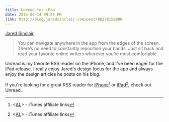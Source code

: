 ```yaml
---
title: Unread for iPad
date: 2014-06-14 09:55 PM
link: http://blog.jaredsinclair.com/post/88278158000
---
```


[Jared Sinclair](http://blog.jaredsinclair.com/post/88278158000)

> You can navigate anywhere in the app from the edges of the screen. There’s no need to constantly reposition your hands. Just sit back and read your favorite online writers wherever you’re most comfortable.

Unread is my favorite RSS reader on the iPhone, and I've been eager for the iPad release. I really enjoy Jared's design focus for the app and always enjoy the design articles he posts on his blog.

If you're looking for a great RSS reader for [iPhone](https://itunes.apple.com/us/app/unread-an-rss-reader/id754143884?mt=8&uo=4&at=10lqks)[^aff] or [iPad](https://itunes.apple.com/us/app/unread-for-ipad-an-rss-reader/id881875198?mt=8&uo=4&at=10lqks)[^aff2], check out Unread.

[^aff]: <[AL](/affiliate-disclaimer)> - iTunes affiliate links

[^aff2]: <[AL](/affiliate-disclaimer)> - iTunes affiliate links